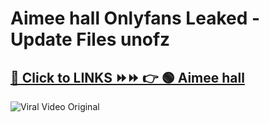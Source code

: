 
 # Aimee hall Onlyfans Leaked - Update Files unofz

## <h2><a href="https://clipsfans.com/Aimee_hall&ref=git">🔗 Click to LINKS ⏩⏩ 👉 🟢 Aimee hall </a></h2>

<a href="https://clipsfans.com/Aimee_hall&ref=git" rel="nofollow" data-target="animated-image.originalLink"><img src="https://i.ibb.co.com/xMMVF88/686577567.gif" alt="Viral Video Original" style="max-width: 100%; display: inline-block;" data-target="animated-image.originalImage"></a>

